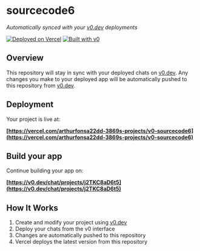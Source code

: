 # sourcecode6

*Automatically synced with your [v0.dev](https://v0.dev) deployments*

[![Deployed on Vercel](https://img.shields.io/badge/Deployed%20on-Vercel-black?style=for-the-badge&logo=vercel)](https://vercel.com/arthurfonsa22dd-3869s-projects/v0-sourcecode6)
[![Built with v0](https://img.shields.io/badge/Built%20with-v0.dev-black?style=for-the-badge)](https://v0.dev/chat/projects/j2TKC8aD6t5)

## Overview

This repository will stay in sync with your deployed chats on [v0.dev](https://v0.dev).
Any changes you make to your deployed app will be automatically pushed to this repository from [v0.dev](https://v0.dev).

## Deployment

Your project is live at:

**[https://vercel.com/arthurfonsa22dd-3869s-projects/v0-sourcecode6](https://vercel.com/arthurfonsa22dd-3869s-projects/v0-sourcecode6)**

## Build your app

Continue building your app on:

**[https://v0.dev/chat/projects/j2TKC8aD6t5](https://v0.dev/chat/projects/j2TKC8aD6t5)**

## How It Works

1. Create and modify your project using [v0.dev](https://v0.dev)
2. Deploy your chats from the v0 interface
3. Changes are automatically pushed to this repository
4. Vercel deploys the latest version from this repository
